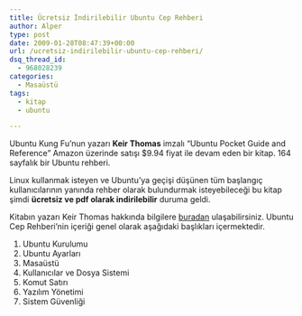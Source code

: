 ```yaml
---
title: Ücretsiz İndirilebilir Ubuntu Cep Rehberi
author: Alper
type: post
date: 2009-01-28T08:47:39+00:00
url: /ucretsiz-indirilebilir-ubuntu-cep-rehberi/
dsq_thread_id:
  - 968028239
categories:
  - Masaüstü
tags:
  - kitap
  - ubuntu

---
```

Ubuntu Kung Fu&#8217;nun yazarı **Keir Thomas** imzalı &#8220;Ubuntu Pocket Guide and Reference&#8221; Amazon üzerinde satışı $9.94 fiyat ile devam eden bir kitap. 164 sayfalık bir Ubuntu rehberi. 

Linux kullanmak isteyen ve Ubuntu&#8217;ya geçişi düşünen tüm başlangıç kullanıcılarının yanında rehber olarak bulundurmak isteyebileceği bu kitap şimdi **ücretsiz ve pdf olarak indirilebilir** duruma geldi. <!--more-->

Kitabın yazarı Keir Thomas hakkında bilgilere [buradan][1] ulaşabilirsiniz. Ubuntu Cep Rehberi&#8217;nin içeriği genel olarak aşağıdaki başlıkları içermektedir. 

1. Ubuntu Kurulumu  
2. Ubuntu Ayarları  
3. Masaüstü  
4. Kullanıcılar ve Dosya Sistemi  
5. Komut Satırı  
6. Yazılım Yönetimi  
7. Sistem Güvenliği

 [1]: https://www.ubuntupocketguide.com/meettheauthor.html